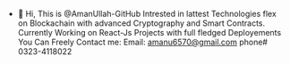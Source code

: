 - 👋 Hi, This is @AmanUllah-GitHub
Intrested in lattest Technologies flex on Blockachain with advanced Cryptography and Smart Contracts. 
Currently Working on React-Js Projects with full fledged Deployements
You Can Freely Contact me:
Email: amanu6570@gmail.com
phone# 0323-4118022
